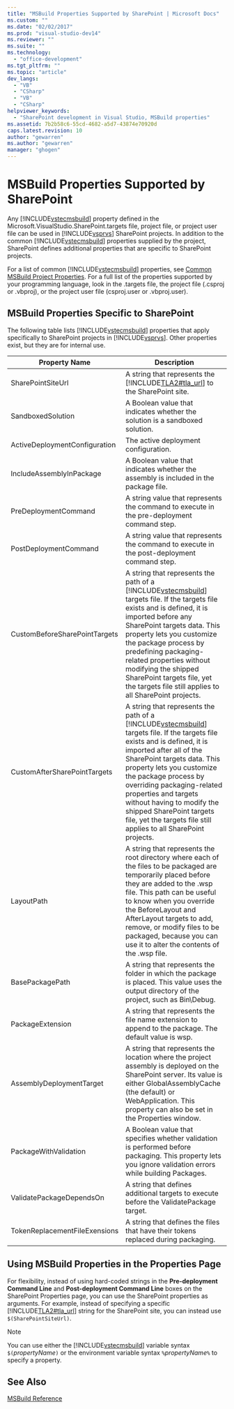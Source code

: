 ```yaml
---
title: "MSBuild Properties Supported by SharePoint | Microsoft Docs"
ms.custom: ""
ms.date: "02/02/2017"
ms.prod: "visual-studio-dev14"
ms.reviewer: ""
ms.suite: ""
ms.technology: 
  - "office-development"
ms.tgt_pltfrm: ""
ms.topic: "article"
dev_langs: 
  - "VB"
  - "CSharp"
  - "VB"
  - "CSharp"
helpviewer_keywords: 
  - "SharePoint development in Visual Studio, MSBuild properties"
ms.assetid: 7b2b58c6-55cd-4682-a5d7-43874e70920d
caps.latest.revision: 10
author: "gewarren"
ms.author: "gewarren"
manager: "ghogen"
---
```

# MSBuild Properties Supported by SharePoint
  Any [!INCLUDE[vstecmsbuild](../sharepoint/includes/vstecmsbuild-md.md)] property defined in the Microsoft.VisualStudio.SharePoint.targets file, project file, or project user file can be used in [!INCLUDE[vsprvs](../sharepoint/includes/vsprvs-md.md)] SharePoint projects. In addition to the common [!INCLUDE[vstecmsbuild](../sharepoint/includes/vstecmsbuild-md.md)] properties supplied by the project, SharePoint defines additional properties that are specific to SharePoint projects.  
  
 For a list of common [!INCLUDE[vstecmsbuild](../sharepoint/includes/vstecmsbuild-md.md)] properties, see [Common MSBuild Project Properties](http://go.microsoft.com/fwlink/?LinkID=168687). For a full list of the properties supported by your programming language, look in the .targets file, the project file (.csproj or .vbproj), or the project user file (csproj.user or .vbproj.user).  
  
## MSBuild Properties Specific to SharePoint  
 The following table lists [!INCLUDE[vstecmsbuild](../sharepoint/includes/vstecmsbuild-md.md)] properties that apply specifically to SharePoint projects in [!INCLUDE[vsprvs](../sharepoint/includes/vsprvs-md.md)]. Other properties exist, but they are for internal use.  
  
|Property Name|Description|  
|-------------------|-----------------|  
|SharePointSiteUrl|A string that represents the [!INCLUDE[TLA2#tla_url](../sharepoint/includes/tla2sharptla-url-md.md)] to the SharePoint site.|  
|SandboxedSolution|A Boolean value that indicates whether the solution is a sandboxed solution.|  
|ActiveDeploymentConfiguration|The active deployment configuration.|  
|IncludeAssemblyInPackage|A Boolean value that indicates whether the assembly is included in the package file.|  
|PreDeploymentCommand|A string value that represents the command to execute in the pre-deployment command step.|  
|PostDeploymentCommand|A string value that represents the command to execute in the post-deployment command step.|  
|CustomBeforeSharePointTargets|A string that represents the path of a [!INCLUDE[vstecmsbuild](../sharepoint/includes/vstecmsbuild-md.md)] targets file. If the targets file exists and is defined, it is imported before any SharePoint targets data. This property lets you customize the package process by predefining packaging-related properties without modifying the shipped SharePoint targets file, yet the targets file still applies to all SharePoint projects.|  
|CustomAfterSharePointTargets|A string that represents the path of a [!INCLUDE[vstecmsbuild](../sharepoint/includes/vstecmsbuild-md.md)] targets file. If the targets file exists and is defined, it is imported after all of the SharePoint targets data. This property lets you customize the package process by overriding packaging-related properties and targets without having to modify the shipped SharePoint targets file, yet the targets file still applies to all SharePoint projects.|  
|LayoutPath|A string that represents the root directory where each of the files to be packaged are temporarily placed before they are added to the .wsp file. This path can be useful to know when you override the BeforeLayout and AfterLayout targets to add, remove, or modify files to be packaged, because you can use it to alter the contents of the .wsp file.|  
|BasePackagePath|A string that represents the folder in which the package is placed. This value uses the output directory of the project, such as Bin\Debug.|  
|PackageExtension|A string that represents the file name extension to append to the package. The default value is wsp.|  
|AssemblyDeploymentTarget|A string that represents the location where the project assembly is deployed on the SharePoint server. Its value is either GlobalAssemblyCache (the default) or WebApplication. This property can also be set in the Properties window.|  
|PackageWithValidation|A Boolean value that specifies whether validation is performed before packaging. This property lets you ignore validation errors while building Packages.|  
|ValidatePackageDependsOn|A string that defines additional targets to execute before the ValidatePackage target.|  
|TokenReplacementFileExensions|A string that defines the files that have their tokens replaced during packaging.|  
  
## Using MSBuild Properties in the Properties Page  
 For flexibility, instead of using hard-coded strings in the **Pre-deployment Command Line** and **Post-deployment Command Line** boxes on the SharePoint Properties page, you can use the SharePoint properties as arguments. For example, instead of specifying a specific [!INCLUDE[TLA2#tla_url](../sharepoint/includes/tla2sharptla-url-md.md)] string for the SharePoint site, you can instead use `$(SharePointSiteUrl)`.  
  
> [!NOTE]  
>  You can use either the [!INCLUDE[vstecmsbuild](../sharepoint/includes/vstecmsbuild-md.md)] variable syntax `$(`*propertyName*`)` or the environment variable syntax `%`*propertyName*`%` to specify a property.  
  
## See Also  
 [MSBuild Reference](/visualstudio/msbuild/msbuild-reference)  
  
  